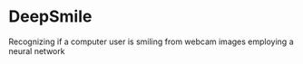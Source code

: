 # DeepSmile
Recognizing if a computer user is smiling from webcam images employing a neural network
